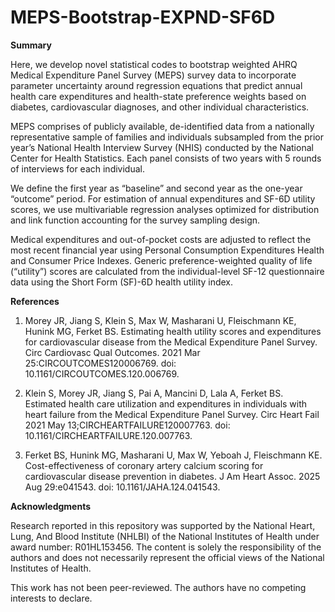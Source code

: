 # MEPS-Bootstrap-EXPND-SF6D

**Summary**

Here, we develop novel statistical codes to bootstrap weighted AHRQ Medical Expenditure Panel Survey (MEPS) survey data to incorporate parameter uncertainty around regression equations that predict annual health care expenditures and health-state preference weights based on diabetes, cardiovascular diagnoses, and other individual characteristics.

MEPS comprises of publicly available, de-identified data from a nationally representative sample of families and individuals subsampled from the prior year’s National Health Interview Survey (NHIS) conducted by the National Center for Health Statistics. Each panel consists of two years with 5 rounds of interviews for each individual.

We define the first year as “baseline” and second year as the one-year “outcome” period. For estimation of annual expenditures and SF-6D utility scores, we use multivariable regression analyses optimized for distribution and link function accounting for the survey sampling design.

Medical expenditures and out-of-pocket costs are adjusted to reflect the most recent financial year using Personal Consumption Expenditures Health and Consumer Price Indexes. Generic preference-weighted quality of life (“utility”) scores are calculated from the individual-level SF-12 questionnaire data using the Short Form (SF)-6D health utility index.

**References**

1. Morey JR, Jiang S, Klein S, Max W, Masharani U, Fleischmann KE, Hunink MG, Ferket BS. Estimating health utility scores and expenditures for cardiovascular disease from the Medical Expenditure Panel Survey. Circ Cardiovasc Qual Outcomes. 2021 Mar 25:CIRCOUTCOMES120006769. doi: 10.1161/CIRCOUTCOMES.120.006769.

2. Klein S, Morey JR, Jiang S, Pai A, Mancini D, Lala A, Ferket BS. Estimated health care utilization and expenditures in individuals with heart failure from the Medical Expenditure Panel Survey. Circ Heart Fail 2021 May 13;CIRCHEARTFAILURE120007763. doi: 10.1161/CIRCHEARTFAILURE.120.007763.

3. Ferket BS, Hunink MG, Masharani U, Max W, Yeboah J, Fleischmann KE. Cost-effectiveness of coronary artery calcium scoring for cardiovascular disease prevention in diabetes. J Am Heart Assoc. 2025 Aug 29:e041543. doi: 10.1161/JAHA.124.041543.

**Acknowledgments**

Research reported in this repository was supported by the National Heart, Lung, And Blood Institute (NHLBI) of the National Institutes of Health under award number: R01HL153456. The content is solely the responsibility of the authors and does not necessarily represent the official views of the National Institutes of Health.

This work has not been peer-reviewed. The authors have no competing interests to declare.
